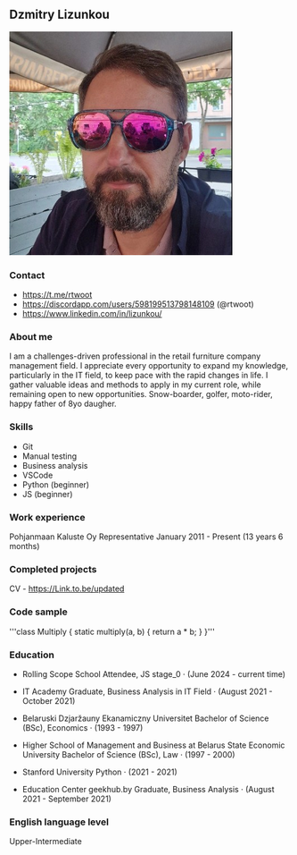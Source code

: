 ## Dzmitry Lizunkou
![](image.png)

### Contact

* https://t.me/rtwoot 
* https://discordapp.com/users/598199513798148109 (@rtwoot)
* https://www.linkedin.com/in/lizunkou/

### About me

I am a challenges-driven professional in the retail furniture company management field. I appreciate every opportunity to expand my knowledge, particularly in the IT field, to keep pace with the rapid changes in life. I gather valuable ideas and methods to apply in my current role, while remaining open to new opportunities.
Snow-boarder, golfer, moto-rider, happy father of 8yo daugher.

### Skills

* Git
* Manual testing
* Business analysis
* VSCode
* Python (beginner)
* JS (beginner)

### Work experience

Pohjanmaan Kaluste Oy
Representative
January 2011 - Present (13 years 6 months)

### Completed projects 

CV - https://Link.to.be/updated

### Code sample

'''class Multiply {
    static multiply(a, b) {
        return a * b;
    }
}'''

### Education

* Rolling Scope School
Attendee, JS stage_0 · (June 2024 - current time)

* IT Academy
Graduate, Business Analysis in IT Field · (August 2021 - October 2021)

* Belaruski Dzjaržauny Ekanamiczny Universitet
Bachelor of Science (BSc), Economics · (1993 - 1997)

* Higher School of Management and Business at Belarus State
Economic University
Bachelor of Science (BSc), Law · (1997 - 2000)

* Stanford University
Python · (2021 - 2021)

* Education Center geekhub.by
Graduate, Business Analysis · (August 2021 - September 2021)

### English language level

Upper-Intermediate
